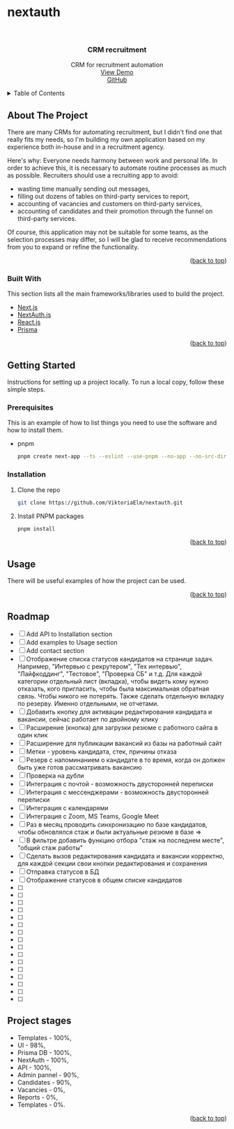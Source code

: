 # nextauth

<!-- PROJECT LOGO -->
<br />
<div align="center">

  <h3 align="center">CRM recruitment</h3>

  <p align="center">
    CRM for recruitment automation
    <br />
    <a href="https://nextauth-ruddy.vercel.app/">View Demo</a>
    <br />
    <a href="https://github.com/ViktoriaElm/nextauth">GitHub</a>
  </p>
</div>



<!-- TABLE OF CONTENTS -->
<details>
  <summary>Table of Contents</summary>
  <ol>
    <li>
      <a href="#about-the-project">About The Project</a>
      <ul>
        <li><a href="#built-with">Built With</a></li>
      </ul>
    </li>
    <li>
      <a href="#getting-started">Getting Started</a>
      <ul>
        <li><a href="#prerequisites">Prerequisites</a></li>
        <li><a href="#installation">Installation</a></li>
      </ul>
    </li>
    <li><a href="#usage">Usage</a></li>
    <li><a href="#roadmap">Roadmap</a></li>
    <li><a href="#contact">Contact</a></li>
    <li><a href="#Project-stages">Project stages</a></li>
  </ol>
</details>


<!-- ABOUT THE PROJECT -->
## About The Project

There are many CRMs for automating recruitment, but I didn't find one that really fits my needs, so I'm building my own application based on my experience both in-house and in a recruitment agency.

Here's why:
Everyone needs harmony between work and personal life. In order to achieve this, it is necessary to automate routine processes as much as possible.
Recruiters should use a recruiting app to avoid:
* wasting time manually sending out messages,
* filling out dozens of tables on third-party services to report,
* accounting of vacancies and customers on third-party services, 
* accounting of candidates and their promotion through the funnel on third-party services.

Of course, this application may not be suitable for some teams, as the selection processes may differ, so I will be glad to receive recommendations from you to expand or refine the functionality.

<p align="right">(<a href="#nextjs-crm-recruitment">back to top</a>)</p>


### Built With

This section lists all the main frameworks/libraries used to build the project.

* [Next.js]
* [NextAuth.js]
* [React.js]
* [Prisma]

<p align="right">(<a href="#nextauth">back to top</a>)</p>


<!-- GETTING STARTED -->
## Getting Started

Instructions for setting up a project locally.
To run a local copy, follow these simple steps.

### Prerequisites

This is an example of how to list things you need to use the software and how to install them.
* pnpm
  ```sh
  pnpm create next-app --ts --eslint --use-pnpm --no-app --no-src-dir --import-alias "@/*"
  ```

### Installation

1. Clone the repo
   ```sh
   git clone https://github.com/ViktoriaElm/nextauth.git
   ```
2. Install PNPM packages
   ```sh
   pnpm install
   ```

<p align="right">(<a href="#nextauth">back to top</a>)</p>


<!-- USAGE EXAMPLES -->
## Usage

There will be useful examples of how the project can be used.

<p align="right">(<a href="#nextauth">back to top</a>)</p>


<!-- ROADMAP -->
## Roadmap

- [ ] Add API to Installation section
- [ ] Add examples to Usage section
- [ ] Add contact section
- [ ] Отображение списка статусов кандидатов на странице задач. Например, "Интервью с рекрутером", "Тех интервью", "Лайфкоддинг", "Тестовое", "Проверка СБ" и т.д. Для каждой категории отдельный лист (вкладка), чтобы видеть кому нужно отказать, кого пригласить, чтобы была максимальная обратная связь. Чтобы никого не потерять. Также сделать отдельную вкладку по резерву. Именно отдельными, не отчетами.
- [ ] Добавить кнопку для активации редактирования кандидата и вакансии, сейчас работает по двойному клику
- [ ] Расширение (кнопка) для загрузки резюме с работного сайта в один клик
- [ ] Расширение для публикации вакансий из базы на работный сайт 
- [ ] Метки - уровень кандидата, стек, причины отказа
- [ ] Резерв с напоминанием о кандидате в то время, когда он должен быть уже готов рассматривать вакансию
- [ ] Проверка на дубли
- [ ] Интеграция с почтой - возможность двусторонней переписки
- [ ] Интеграция с мессенджерами - возможность двусторонней переписки
- [ ] Интеграция с календарями
- [ ] Интеграция с Zoom, MS Teams, Google Meet
- [ ] Раз в месяц проводить синхронизацию по базе кандидатов, чтобы обновлялся стаж и были актуальные резюме в базе =>
- [ ] В фильтре добавить функцию отбора "стаж на последнем месте", "общий стаж работы"
- [ ] Сделать вызов редактирования кандидата и вакансии корректно, для каждой секции свои кнопки редактирования и сохранения
- [ ] Отправка статусов в БД
- [ ] Отображение статусов в общем списке кандидатов
- [ ] 
- [ ] 
- [ ] 
- [ ] 
- [ ] 
- [ ] 
- [ ] 
- [ ] 
- [ ] 
- [ ] 
- [ ] 
- [ ] 
- [ ] 
- [ ] 
- [ ] 
- [ ] 


<!-- PROJECT STAGES -->
## Project stages

* Templates - 100%,
* UI - 98%,
* Prisma DB - 100%,
* NextAuth - 100%,
* API - 100%,
* Admin pannel - 90%,
* Candidates - 90%,
* Vacancies - 0%,
* Reports - 0%,
* Templates - 0%.

<p align="right">(<a href="#nextauth">back to top</a>)</p>


<!-- MARKDOWN LINKS & IMAGES -->
<!-- https://www.markdownguide.org/basic-syntax/#reference-style-links -->
[Next.js]: https://nextjs.org/
[NextAuth.js]: https://next-auth.js.org/
[React.js]: https://reactjs.org/
[Prisma]: https://www.prisma.io/
